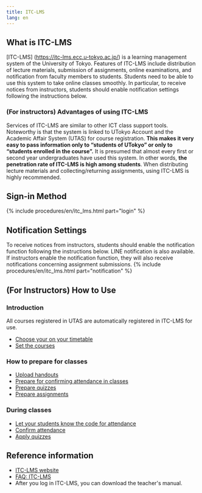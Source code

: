 ```yaml
---
title: ITC-LMS
lang: en
---
```


## What is ITC-LMS
[ITC-LMS] (https://itc-lms.ecc.u-tokyo.ac.jp/) is a learning management system of the University of Tokyo. Features of ITC-LMS include distribution of lecture materials, submission of assignments, online examinations, and notification from faculty members to students. Students need to be able to use this system to take online classes smoothly. In particular, to receive notices from instructors, students should enable notification settings following the instructions below.

### (For instructors) Advantages of using ITC-LMS
Services of ITC-LMS are similar to other ICT class support tools. Noteworthy is that the system is linked to UTokyo Account and the Academic Affair System (UTAS) for course registration. **This makes it very easy to pass information only to “students of UTokyo” or only to “students enrolled in the course”.** It is presumed that almost every first or second year undergraduates  have used this system. In other words, **the penetration rate of ITC-LMS is high among students**. When distributing lecture materials and collecting/returning assignments, using ITC-LMS is highly recommended.

## Sign-in Method
{% include procedures/en/itc_lms.html part="login" %}

## Notification Settings
To receive notices from instructors, students should enable the notification function following the instructions below. LINE notification is also available. If  instructors enable the notification function, they will also  receive notifications concerning assignment submissions. 
{% include procedures/en/itc_lms.html part="notification" %}

## (For Instructors) How to Use
### Introduction
All courses registered in UTAS are automatically registered in ITC-LMS for use.

- [Choose your on your timetable](/en/lms_lecturers/timetable)
- [Set the courses](/en/lms_lecturers/course_settings)

### How to prepare for classes
- [Upload handouts](/en/lms_lecturers/course_materials)
- [Prepare for confirming attendance in classes](/en/lms_lecturers/prepare_attendances)
- [Prepare quizzes](/en/lms_lecturers/prepare_quizzes)
- [Prepare assignments](/en/lms_lecturers/assignments)

### During classes
- [Let your students know the code for attendance](/en/lms_lecturers/attendances)
- [Confirm attendance](/en/lms_lecturers/view_attendances)
- [Apply quizzes](/en/lms_lecturers/itc-quizzes)

## Reference information
- [ITC-LMS website](https://www.ecc.u-tokyo.ac.jp/itc-lms/)
- [FAQ: ITC-LMS](https://www.ecc.u-tokyo.ac.jp/itc-lms/faq.html)
- After you log in ITC-LMS, you can download the teacher's manual.